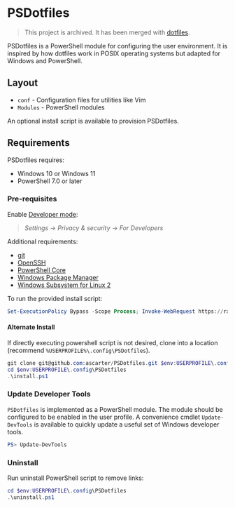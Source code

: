 # PSDotfiles

> This project is archived. It has been merged with [dotfiles](https://github.com/ascarter/dotfiles).


PSDotfiles is a PowerShell module for configuring the user environment. It is inspired by how dotfiles work in POSIX operating systems but adapted for Windows and PowerShell.

## Layout

* `conf` - Configuration files for utilities like Vim
* `Modules` - PowerShell modules

An optional install script is available to provision PSDotfiles.

## Requirements

PSDotfiles requires:

* Windows 10 or Windows 11
* PowerShell 7.0 or later

### Pre-requisites

Enable [Developer mode](https://www.hanselman.com/blog/Windows10DeveloperMode.aspx):

> *Settings* -> *Privacy & security* -> *For Developers*

Additional requirements:

* [git](https://git-scm.com/download/win)
* [OpenSSH](https://docs.microsoft.com/en-us/windows-server/administration/openssh/openssh_overview)
* [PowerShell Core](https://docs.microsoft.com/en-us/powershell/scripting/install/installing-powershell-core-on-windows?view=powershell-7)
* [Windows Package Manager](https://github.com/microsoft/winget-cli)
* [Windows Subsystem for Linux 2](https://docs.microsoft.com/en-us/windows/wsl/wsl2-install)

To run the provided install script:

```powershell
Set-ExecutionPolicy Bypass -Scope Process; Invoke-WebRequest https://raw.githubusercontent.com/ascarter/PSDotfiles/main/install.ps1 -UseBasicParsing | Invoke-Expression
```

#### Alternate Install

If directly executing powershell script is not desired, clone into a location (recommend `%USERPROFILE%\.config\PSDotfiles`).

```powershell
git clone git@github.com:ascarter/PSDotfiles.git $env:USERPROFILE\.config\PSDotfiles
cd $env:USERPROFILE\.config\PSDotfiles
.\install.ps1
```

### Update Developer Tools

`PSDotfiles` is implemented as a PowerShell module. The module should be configured to be enabled in the user profile. A convenience cmdlet `Update-DevTools` is available to quickly update a useful set of Windows developer tools.

```powershell
PS> Update-DevTools
```

### Uninstall

Run uninstall PowerShell script to remove links:

```powershell
cd $env:USERPROFILE\.config\PSDotfiles
.\uninstall.ps1
```
